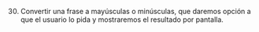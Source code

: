 30) Convertir una frase a mayúsculas o minúsculas, que daremos opción a que el usuario lo pida y mostraremos el resultado por pantalla.